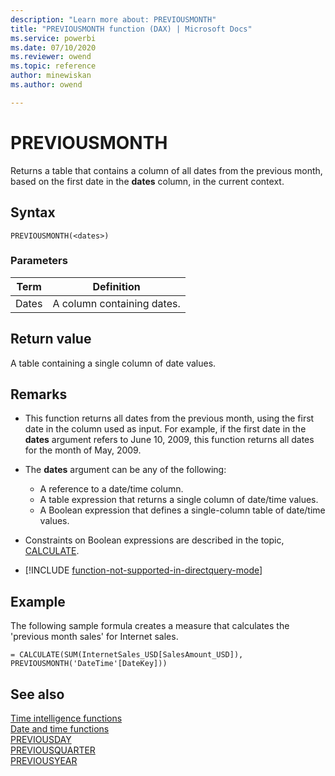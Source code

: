 ```yaml
---
description: "Learn more about: PREVIOUSMONTH"
title: "PREVIOUSMONTH function (DAX) | Microsoft Docs"
ms.service: powerbi 
ms.date: 07/10/2020
ms.reviewer: owend
ms.topic: reference
author: minewiskan
ms.author: owend

---
```

# PREVIOUSMONTH

Returns a table that contains a column of all dates from the previous month, based on the first date in the **dates** column, in the current context.  
  
## Syntax  
  
```dax
PREVIOUSMONTH(<dates>)  
```
  
### Parameters  
  
|Term|Definition|  
|--------|--------------|  
|Dates|A column containing dates.|  
  
## Return value

A table containing a single column of date values.  
  
## Remarks

- This function returns all dates from the previous month, using the first date in the column used as input. For example, if the first date in the **dates** argument refers to June 10, 2009, this function returns all dates for the month of May, 2009.  
  
- The **dates** argument can be any of the following:  
  - A reference to a date/time column.  
  - A table expression that returns a single column of date/time values.  
  - A Boolean expression that defines a single-column table of date/time values.  
  
- Constraints on Boolean expressions are described in the topic, [CALCULATE](calculate-function-dax.md).  
  
- [!INCLUDE [function-not-supported-in-directquery-mode](includes/function-not-supported-in-directquery-mode.md)]
  
## Example

The following sample formula creates a measure that calculates the 'previous month sales' for Internet sales.  

```dax
= CALCULATE(SUM(InternetSales_USD[SalesAmount_USD]), PREVIOUSMONTH('DateTime'[DateKey]))  
```
  
## See also

[Time intelligence functions](time-intelligence-functions-dax.md)  
[Date and time functions](date-and-time-functions-dax.md)  
[PREVIOUSDAY](previousday-function-dax.md)  
[PREVIOUSQUARTER](previousquarter-function-dax.md)  
[PREVIOUSYEAR](previousyear-function-dax.md)  
